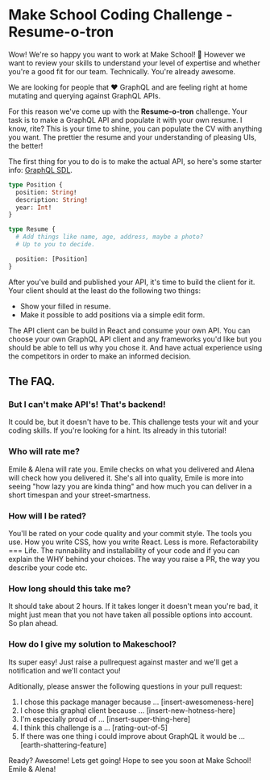 # Make School Coding Challenge - Resume-o-tron

Wow! We're so happy you want to work at Make School! 🙌 However we want to review
your skills to understand your level of expertise and whether you're a good fit for our team. Technically. You're already awesome.

We are looking for people that ❤️ GraphQL and are feeling right at home mutating and querying
against GraphQL APIs.

For this reason we've come up with the **Resume-o-tron** challenge. Your task is to make a GraphQL API and populate it with your own resume. I know, rite? This is your time to shine, you can populate the CV with anything you want. The prettier the resume and your understanding of pleasing UIs, the better!

The first thing for you to do is to make the actual API, so here's some starter info: [GraphQL SDL](https://www.prisma.io/blog/graphql-sdl-schema-definition-language-6755bcb9ce51).

```graphql
type Position {
  position: String!
  description: String!
  year: Int!
}

type Resume {
  # Add things like name, age, address, maybe a photo?
  # Up to you to decide.

  position: [Position]
}
```

After you've build and published your API, it's time to build the client for it. Your client should at the least do the following two things:

- Show your filled in resume.
- Make it possible to add positions via a simple edit form.

The API client can be build in React and consume your own API. You can choose your own GraphQL API client and any frameworks you'd like but you should be able to tell us why you chose it. And have actual experience using the competitors in order to make an informed decision.

## The FAQ.

### But I can't make API's! That's backend! 

It could be, but it doesn't have to be. This challenge tests your wit and your coding skills. If you're looking for a hint. Its already in this tutorial! 

### Who will rate me?

Emile & Alena will rate you. Emile checks on what you delivered and Alena will check how you delivered it. She's all into quality, Emile is more into seeing "how lazy you are kinda thing" and how much you can deliver in a short timespan and your street-smartness.

### How will I be rated?

You'll be rated on your code quality and your commit style. The tools you use. How you write CSS, how you write React. Less is more. Refactorability === Life. The runnability and installability of your code and if you can explain the WHY behind your choices. The way you raise a PR, the way you describe your code etc.

### How long should this take me?

It should take about 2 hours. If it takes longer it doesn't mean you're bad, it might just mean that you not have taken all possible options into account. So plan ahead.

### How do I give my solution to Makeschool?

Its super easy! Just raise a pullrequest against master and we'll get a notification and we'll contact you!

Aditionally, please answer the following questions in your pull request:

1. I chose this package manager because ... [insert-awesomeness-here]
2. I chose this graphql client because ... [insert-new-hotness-here]
3. I'm especially proud of ... [insert-super-thing-here]
4. I think this challenge is a ... [rating-out-of-5]
5. If there was one thing i could improve about GraphQL it would be ... [earth-shattering-feature]

Ready? Awesome! Lets get going! Hope to see you soon at Make School! Emile & Alena!

